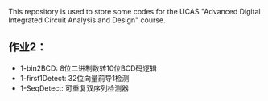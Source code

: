This repository is used to store some codes for the UCAS "Advanced Digital Integrated Circuit Analysis and Design" course.
## 作业2：
- 1-bin2BCD: 8位二进制数转10位BCD码逻辑
- 1-first1Detect: 32位向量前导1检测
- 1-SeqDetect: 可重复双序列检测器
